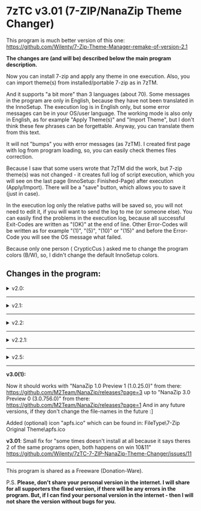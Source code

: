 # 7zTC v3.01 (7-ZIP/NanaZip Theme Changer)

This program is much better version of this one: https://github.com/Wilenty/7-Zip-Theme-Manager-remake-of-version-2.1

**The changes are (and will be) described below the main program description.**

Now you can install 7-zip and apply any theme in one execution. Also, you can import theme(s) from installed/portable 7-zip as in 7zTM.

And it supports "a bit more" than 3 languages (about 70).
Some messages in the program are only in English, because they have not been translated in the InnoSetup.
The execution log is in English only, but some error messages can be in your OS/user language.
The working mode is also only in English, as for example "Apply Theme(s)" and "Import Theme", but I don't think these few phrases can be forgettable. Anyway, you can translate them from this text.

It will not "bumps" you with error messages (as 7zTM). I created first page with log from program loading, so, you can easily check themes files correction.

Because I saw that some users wrote that 7zTM did the work, but 7-zip theme(s) was not changed - it creates full log of script execution, which you will see on the last page (InnoSetup: Finished-Page) after execution (Apply/Import). There will be a "save" button, which allows you to save it (just in case).

In the execution log only the relative paths will be saved so, you will not need to edit it, if you will want to send the log to me (or someone else).
You can easily find the problems in the execution log, because all successful Exit-Codes are written as "(OK)" at the end of line. Other Error-Codes will be written as for example "(1)", "(5)", "(10)" or "(15)" and before the Error-Code you will see the OS message what failed.

Because only one person ( CrypticCus ) asked me to change the program colors (B/W), so, I didn't change the default InnoSetup colors.

## Changes in the program:

<details><summary>v2.0:</summary>

Added support for "NanaZip" ( big thanks to the chmichael user for good advice. Thank you so much! ).
But, I disabled the option to detect NanaZip installed from store, because it won't work (we don't have the write access rights there :]). So, it always failing with the message: "Access is denied (5)".

Get the latest installer (*.msixbundle) of NanaZip from there: https://github.com/M2Team/NanaZip/releases/latest
In my program select the NanaZip, then select the *.msixbundle for installation in "Install NanaZip?" - it will extract the correct files into selected location for installation, and will be able to modify the resources.

And since NanaZip does not support the "standard shell-extensions", I added the option to install/using 7-Zip with the NanaZip.dll (exactly the: "NanaZipCore.dll").
But, in my tests it works only with a "pure" (unmodified) 7z.dll from which the script copies all the needed resurces.
So, if you will see the error-code 13 "Bad data (13)" in the log file before/after the "Finishing update resource(s) of file (...)\NanaZipCore.dll" (the log its written in reverse order to speed-up the execution), it means that the Windows API can't update all of the resources, because it's too many of them...
In this case, you need to install 7-Zip along with the adding of NanaZip.dll, or you can try to copy the unmodified 7z.dll to the location of installed 7-Zip and then try again.

</details>

---

<details><summary>v2.1:</summary>

Note: before use this version, please delete the folder of extracted NanaZip, if you used it with version 2.0, usually "C:\Program Files\NanaZip". Now my program extracts only the files needed for standard APP's, without unneeded store stuff.

Added shell-extensions for NanaZip ( big thanks to the chmichael user for the motivation! :) ). Also, it assigns all the file-types extension to the NanaZip, so, now it works out-of-the-box. My program creates uninstall section of extracted NanaZip, so, it can be easily uninstalled.

On installing NanaZip please select your favorite theme of file-types, but if you don't select any, script chooses the first one from the list which usually is the "Default 7-Zip theme" for file-types.

BTW, I forgot to write before that it should also work on ARM64 Systems, with exceptions of shell-extensions and file-types, because VS2015CE does not support ARM64 architecture. :]

</details>

---

<details><summary>v2.2:</summary>

Fixed NanaZip Installing and Mixed-Install, from now it can work a bit slower on these two, but a way better. It should correctly add the file-types without any errors about "Bad data (13)".

Added the "windows_11_theme_for_7_zip_by_ivan13x_demykcf" from there: https://sourceforge.net/p/sevenzip/discussion/45797/thread/d82ec82a71/

</details>

---

<details><summary>v2.2.1:</summary>

Fixed installation of latest version of NanaZip (v1.2.252.0).

(2022-05-14 {YYYY-MM-DD})

At the request of user Patrxgt added the following themes:
```
\---ToolBar
    +---Office 2013
    +---Windows 10 Blue
    +---Windows 10 Default
    +---Windows 10 Modern
```
Thanks!

And added the following themes from there: https://github.com/RipplePiam/7zip-Theme
```
\---Filetype
   +---Windows 10 Blue
   +---Windows 10 Default
\---ToolBar
    +---Glyfz 2016
```

</details>

---

<details><summary>v2.5:</summary>

Created comfortable installer to extract or launch the program - added some example files (*.cmd) to extract or launch, and described all parameters in *.txt files. Now you can extract only the program, or immediately launch it with selected themes, also you can create your own collection of the themes by extracting only those which you want to use.

Restored the possibility to change themes of NanaZip installed via store, after positive reports that if works without any problems. But I disabled auto-detecting of NanaZip installed via store in 7zTC.
I am still not responsible for any damage done to the store - you doing it at your own risk.

</details>

---

**v3.0(1):**

Now it should works with "NanaZip 1.0 Preview 1 (1.0.25.0)" from there: https://github.com/M2Team/NanaZip/releases?page=3
up to "NanaZip 3.0 Preview 0 (3.0.756.0)" from there: https://github.com/M2Team/NanaZip/releases?page=1
And in any future versions, if they don't change the file-names in the future :]

Added (optional) icon "apfs.ico" which can be found in: FileType\7-Zip Original Theme\apfs.ico

**v3.01**: Small fix for "some times doesn't install at all because it says theres 2 of the same programs open, both happens on win 10&11"
https://github.com/Wilenty/7zTC-7-ZIP-NanaZip-Theme-Changer/issues/11

---

This program is shared as a Freeware (Donation-Ware).

P.S.
**Please, don't share your personal version in the internet.
I will share for all supporters the fixed version, if there will be any errors in the program. But, if I can find your personal version in the internet - then I will not share the version without bugs for you.**
